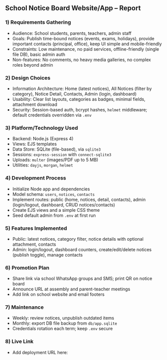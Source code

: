## School Notice Board Website/App – Report

### 1) Requirements Gathering
- Audience: School students, parents, teachers, admin staff
- Goals: Publish time-bound notices (events, exams, holidays), provide important contacts (principal, office), keep UI simple and mobile-friendly
- Constraints: Low maintenance, no paid services, offline-friendly (single file DB), basic admin auth
- Non-features: No comments, no heavy media galleries, no complex roles beyond admin

### 2) Design Choices
- Information Architecture: Home (latest notices), All Notices (filter by category), Notice Detail, Contacts, Admin (login, dashboard)
- Usability: Clear list layouts, categories as badges, minimal fields, attachment download
- Security: Session-based auth, bcrypt hashes, `helmet` middleware; default credentials overridden via `.env`

### 3) Platform/Technology Used
- Backend: Node.js (Express 4)
- Views: EJS templates
- Data Store: SQLite (file-based), via `sqlite3`
- Sessions: `express-session` with `connect-sqlite3`
- Uploads: `multer` (images/PDF up to 5 MB)
- Utilities: `dayjs`, `morgan`, `helmet`

### 4) Development Process
- Initialize Node app and dependencies
- Model schema: `users`, `notices`, `contacts`
- Implement routes: public (home, notices, detail, contacts), admin (login/logout, dashboard, CRUD notices/contacts)
- Create EJS views and a simple CSS theme
- Seed default admin from `.env` at first run

### 5) Features Implemented
- Public: latest notices, category filter, notice details with optional attachment, contacts
- Admin: login/logout, dashboard counters, create/edit/delete notices (publish toggle), manage contacts

### 6) Promotion Plan
- Share link via school WhatsApp groups and SMS; print QR on notice board
- Announce URL at assembly and parent-teacher meetings
- Add link on school website and email footers

### 7) Maintenance
- Weekly: review notices, unpublish outdated items
- Monthly: export DB file backup from `db/app.sqlite`
- Credentials rotation each term; keep `.env` secure

### 8) Live Link
- Add deployment URL here: <your-hosted-url>


